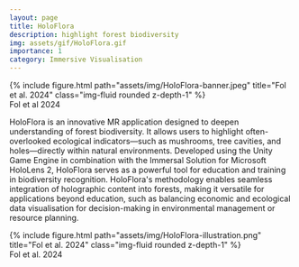 ```yaml
---
layout: page
title: HoloFlora
description: highlight forest biodiversity
img: assets/gif/HoloFlora.gif
importance: 1
category: Immersive Visualisation
---
```

<div class="row">
    <div class="col-sm mt-3 mt-md-0">
        {% include figure.html path="assets/img/HoloFlora-banner.jpeg" title="Fol et al. 2024" class="img-fluid rounded z-depth-1" %}
    </div>
</div>
<div class="caption">
    Fol et al 2024
</div>

HoloFlora is an innovative MR application designed to deepen understanding of forest biodiversity. It allows users to highlight often-overlooked ecological indicators—such as mushrooms, tree cavities, and holes—directly within natural environments. Developed using the Unity Game Engine in combination with the Immersal Solution for Microsoft HoloLens 2, HoloFlora serves as a powerful tool for education and training in biodiversity recognition. HoloFlora's methodology enables seamless integration of holographic content into forests, making it versatile for applications beyond education, such as balancing economic and ecological data visualisation for decision-making in environmental management or resource planning.

<div class="row">
    <div class="col-sm mt-3 mt-md-0">
        {% include figure.html path="assets/img/HoloFlora-illustration.png" title="Fol et al. 2024" class="img-fluid rounded z-depth-1" %}
    </div>
</div>
<div class="caption">
   Fol et al. 2024
</div>
